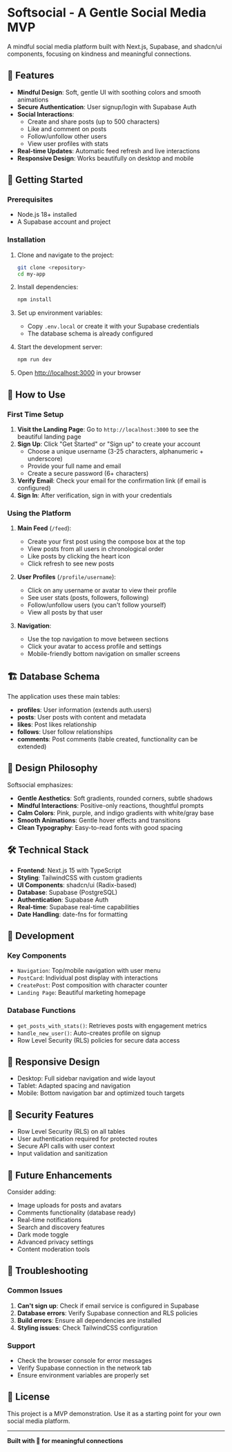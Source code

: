 # Softsocial - A Gentle Social Media MVP

A mindful social media platform built with Next.js, Supabase, and shadcn/ui components, focusing on kindness and meaningful connections.

## 🌸 Features

- **Mindful Design**: Soft, gentle UI with soothing colors and smooth animations
- **Secure Authentication**: User signup/login with Supabase Auth
- **Social Interactions**:
  - Create and share posts (up to 500 characters)
  - Like and comment on posts
  - Follow/unfollow other users
  - View user profiles with stats
- **Real-time Updates**: Automatic feed refresh and live interactions
- **Responsive Design**: Works beautifully on desktop and mobile

## 🚀 Getting Started

### Prerequisites

- Node.js 18+ installed
- A Supabase account and project

### Installation

1. Clone and navigate to the project:

   ```bash
   git clone <repository>
   cd my-app
   ```

2. Install dependencies:

   ```bash
   npm install
   ```

3. Set up environment variables:

   - Copy `.env.local` or create it with your Supabase credentials
   - The database schema is already configured

4. Start the development server:

   ```bash
   npm run dev
   ```

5. Open [http://localhost:3000](http://localhost:3000) in your browser

## 🎯 How to Use

### First Time Setup

1. **Visit the Landing Page**: Go to `http://localhost:3000` to see the beautiful landing page
2. **Sign Up**: Click "Get Started" or "Sign up" to create your account
   - Choose a unique username (3-25 characters, alphanumeric + underscore)
   - Provide your full name and email
   - Create a secure password (6+ characters)
3. **Verify Email**: Check your email for the confirmation link (if email is configured)
4. **Sign In**: After verification, sign in with your credentials

### Using the Platform

1. **Main Feed** (`/feed`):

   - Create your first post using the compose box at the top
   - View posts from all users in chronological order
   - Like posts by clicking the heart icon
   - Click refresh to see new posts

2. **User Profiles** (`/profile/username`):

   - Click on any username or avatar to view their profile
   - See user stats (posts, followers, following)
   - Follow/unfollow users (you can't follow yourself)
   - View all posts by that user

3. **Navigation**:
   - Use the top navigation to move between sections
   - Click your avatar to access profile and settings
   - Mobile-friendly bottom navigation on smaller screens

## 🏗️ Database Schema

The application uses these main tables:

- **profiles**: User information (extends auth.users)
- **posts**: User posts with content and metadata
- **likes**: Post likes relationship
- **follows**: User follow relationships
- **comments**: Post comments (table created, functionality can be extended)

## 🎨 Design Philosophy

Softsocial emphasizes:

- **Gentle Aesthetics**: Soft gradients, rounded corners, subtle shadows
- **Mindful Interactions**: Positive-only reactions, thoughtful prompts
- **Calm Colors**: Pink, purple, and indigo gradients with white/gray base
- **Smooth Animations**: Gentle hover effects and transitions
- **Clean Typography**: Easy-to-read fonts with good spacing

## 🛠️ Technical Stack

- **Frontend**: Next.js 15 with TypeScript
- **Styling**: TailwindCSS with custom gradients
- **UI Components**: shadcn/ui (Radix-based)
- **Database**: Supabase (PostgreSQL)
- **Authentication**: Supabase Auth
- **Real-time**: Supabase real-time capabilities
- **Date Handling**: date-fns for formatting

## 🔧 Development

### Key Components

- `Navigation`: Top/mobile navigation with user menu
- `PostCard`: Individual post display with interactions
- `CreatePost`: Post composition with character counter
- `Landing Page`: Beautiful marketing homepage

### Database Functions

- `get_posts_with_stats()`: Retrieves posts with engagement metrics
- `handle_new_user()`: Auto-creates profile on signup
- Row Level Security (RLS) policies for secure data access

## 📱 Responsive Design

- Desktop: Full sidebar navigation and wide layout
- Tablet: Adapted spacing and navigation
- Mobile: Bottom navigation bar and optimized touch targets

## 🔐 Security Features

- Row Level Security (RLS) on all tables
- User authentication required for protected routes
- Secure API calls with user context
- Input validation and sanitization

## 🚀 Future Enhancements

Consider adding:

- Image uploads for posts and avatars
- Comments functionality (database ready)
- Real-time notifications
- Search and discovery features
- Dark mode toggle
- Advanced privacy settings
- Content moderation tools

## 🐛 Troubleshooting

### Common Issues

1. **Can't sign up**: Check if email service is configured in Supabase
2. **Database errors**: Verify Supabase connection and RLS policies
3. **Build errors**: Ensure all dependencies are installed
4. **Styling issues**: Check TailwindCSS configuration

### Support

- Check the browser console for error messages
- Verify Supabase connection in the network tab
- Ensure environment variables are properly set

## 📄 License

This project is a MVP demonstration. Use it as a starting point for your own social media platform.

---

**Built with 💜 for meaningful connections**
